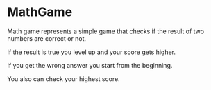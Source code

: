 # MathGame
Math game represents a simple game that checks if the result of two numbers are correct or not.

If the result is true you level up and your score gets higher.

If you get the wrong answer you start from the beginning.

You also can check your highest score.
